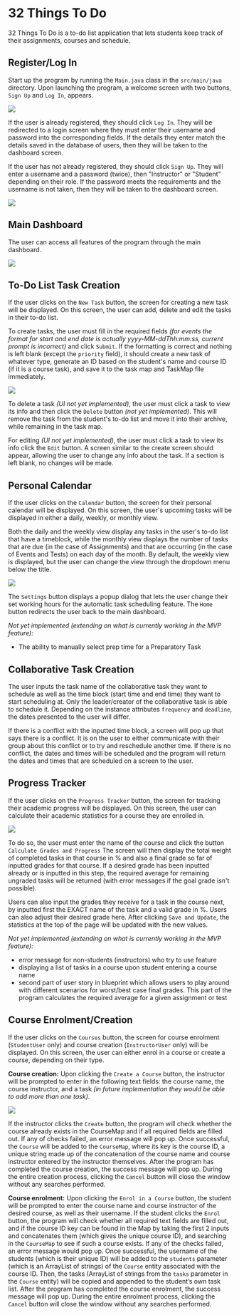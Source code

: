 # 32 Things To Do

32 Things To Do is a to-do list application that lets students keep track of their assignments, courses and schedule.

## Register/Log In

Start up the program by running the `Main.java` class in the `src/main/java` directory.
Upon launching the program, a welcome screen with two buttons, `Sign Up` and `Log In`, appears.

![](images/welcome_screen.png)

If the user is already registered, they should click `Log In`.
They will be redirected to a login screen where they must enter their username and password into the corresponding fields.
If the details they enter match the details saved in the database of users, then they will be taken to the dashboard screen.

If the user has not already registered, they should click `Sign Up`.
They will enter a username and a password (twice), then "Instructor" or "Student" depending on their role.
If the password meets the requirements and the username is not taken, then they will be taken to the dashboard screen.

![](images/register_screen.png)

## Main Dashboard

The user can access all features of the program through the main dashboard.

![](images/dashboard_screen.png)

## To-Do List Task Creation

If the user clicks on the `New Task` button, the screen for creating a new task will be displayed.
On this screen, the user can add, delete and edit the tasks in their to-do list.

To create tasks, the user must fill in the required fields _(for events the format for start and end date is actually yyyy-MM-ddThh:mm:ss, current prompt is incorrect)_ and click `Submit`. 
If the formatting is correct and nothing is left blank (except the `priority` field), it should create a new task of whatever type, generate an ID based on the student's name and course ID (if it is a course task), and save it to the task map and TaskMap file immediately.

![](images/event_creation_screen.png)

To delete a task _(UI not yet implemented)_, the user must click a task to view its info and then click the `Delete` button _(not yet implemented)_. 
This will remove the task from the student's to-do list and move it into their archive, while remaining in the task map.

For editing _(UI not yet implemented)_, the user must click a task to view its info click the `Edit` button.
A screen similar to the create screen should appear, allowing the user to change any info about the task. 
If a section is left blank, no changes will be made.

## Personal Calendar

If the user clicks on the `Calendar` button, the screen for their personal calendar will be displayed.
On this screen, the user's upcoming tasks will be displayed in either a daily, weekly, or monthly view.

Both the daily and the weekly view display any tasks in the user's to-do list that have a timeblock, while the monthly view displays the number of tasks that are due (in the case of Assignments) and that are occurring (in the case of Events and Tests) on each day of the month.
By default, the weekly view is displayed, but the user can change the view through the dropdown menu below the title.

![](images/calendar_screen.png)

The `Settings` button displays a popup dialog that lets the user change their set working hours for the automatic task scheduling feature.
The `Home` button redirects the user back to the main dashboard.

_Not yet implemented (extending on what is currently working in the MVP feature):_
- The ability to manually select prep time for a Preparatory Task

## Collaborative Task Creation

The user inputs the task name of the collaborative task they want to schedule as well as the time block (start time and end time) they want to start scheduling at. 
Only the leader/creator of the collaborative task is able to schedule it. 
Depending on the instance attributes `frequency` and `deadline`, the dates presented to the user will differ. 

If there is a conflict with the inputted time block, a screen will pop up that says there is a conflict. 
It is on the user to either communicate with their group about this conflict or to try and reschedule another time. 
If there is no conflict, the dates and times will be scheduled and the program will return the dates and times that are scheduled on a screen to the user.

## Progress Tracker

If the user clicks on the `Progress Tracker` button, the screen for tracking their academic progress will be displayed.
On this screen, the user can calculate their academic statistics for a course they are enrolled in.

![](images/progress_tracker_screen.png)

To do so, the user must enter the name of the course and click the button `Calculate Grades and Progress` 
The screen will then display the total weight of completed tasks in that course in % and also a final grade so far of inputted grades for that course. 
If a desired grade has been inputted already or is inputted in this step, the required average for remaining ungraded tasks will be returned (with error messages if the goal grade isn't possible).

Users can also input the grades they receive for a task in the course next, by inputted first the EXACT name of the task and a valid grade in %. 
Users can also adjust their desired grade here. 
After clicking `Save and Update`, the statistics at the top of the page will be updated with the new values.

_Not yet implemented (extending on what is currently working in the MVP feature):_
- error message for non-students (instructors) who try to use feature
- displaying a list of tasks in a course upon student entering a course name
- second part of user story in blueprint which allows users to play around with different scenarios for worst/best case final grades. This part of the program calculates the required average for a given assignment or test

## Course Enrolment/Creation

If the user clicks on the `Courses` button, the screen for course enrolment (`StudentUser` only) and course creation (`InstructorUser` only) will be displayed.
On this screen, the user can either enrol in a course or create a course, depending on their type.

**Course creation:**
Upon clicking the `Create a Course` button, the instructor will be prompted to enter in the following text fields: the course name, the course instructor, and a task _(in future implementation they would be able to add more than one task)_.

![](images/course_creation_screen.png)

If the instructor clicks the `Create` button, the program will check whether the course already exists in the CourseMap and if all required fields are filled out.
If any of checks failed, an error message will pop up.
Once successful, the `Course` will be added to the `CourseMap`, where its key is the course ID, a unique string made up of the concatenation of the course name and course instructor entered by the instructor themselves.
After the program has completed the course creation, the success message will pop up.
During the entire creation process, clicking the `Cancel` button will close the window without any searches performed.

**Course enrolment:**
Upon clicking the `Enrol in a Course` button, the student will be prompted to enter the course name and course instructor of the desired course, as well as their username.
If the student clicks the `Enrol` button, the program will check whether all required text fields are filled out, and if the course ID key can be found in the Map by taking the first 2 inputs and concatenates them (which gives the unique course ID), and searching in the `CourseMap` to see if such a course exists.
If any of the checks failed, an error message would pop up.
Once successful, the username of the students (which is their unique ID) will be added to the `students` parameter (which is an ArrayList of strings) of the `Course` entity associated with the course ID.
Then, the tasks (ArrayList of strings from the `tasks` parameter in the `Course` entity) will be copied and appended to the student’s own task list.
After the program has completed the course enrolment, the success message will pop up.
During the entire enrolment process, clicking the `Cancel` button will close the window without any searches performed.